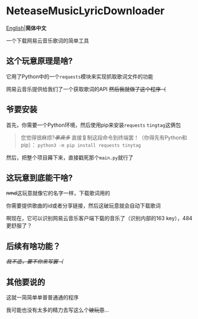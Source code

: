 # NeteaseMusicLyricDownloader
[English](https://github.com/1826013250/NeteaseMusicLyricDownloader)|**简体中文**

一个下载网易云音乐歌词的简单工具

## 这个玩意原理是啥?
它用了Python中的一个`requests`模块来实现抓取歌词文件的功能

网易云音乐提供给我们了一个获取歌词的API ~~然后我就做了这个程序（~~

## 爷要安装
首先，你需要一个Python环境，然后使用pip来安装`requests` `tingtag`这俩包
>您觉得很麻烦?_~~事真多~~_ 直接复制这段命令到终端罢！（你得先有Python和pip）： `python3 -m pip install requests tinytag`

然后，把整个项目薅下来，直接戳死那个`main.py`就行了

## 这玩意到底能干啥?
~~nmd~~这玩意就像它的名字一样，下载歌词用的

你需要提供歌曲的id或者分享链接，然后这破玩意就会自动下载歌词

啊现在，它可以识别网易云音乐客户端下载的音乐了（识别内部的163 key），484更舒服了？

## 后续有啥功能？

_~~我不造，要不你来写罢（~~_

## 其他要说的

这就一简简单单普普通通的程序

我可能也没有太多的精力去写这么个~~破玩意~~...
